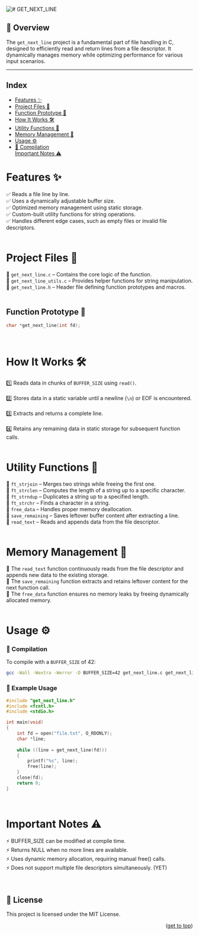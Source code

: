 ![# GET_NEXT_LINE](https://github.com/mmiguelo/42-project-badges/blob/main/covers/cover-get_next_line.png)

<!-------📌 Overview-------->
## 📌 Overview

The `get_next_line` project is a fundamental part of file handling in C, designed to efficiently read and return lines from a file descriptor. It dynamically manages memory while optimizing performance for various input scenarios.

----
<h2 align=left>Index</h2>

<!-- mtoc-start -->

* [Features ✨](#features-)
* [Project Files 📂](#project-files-)
* [Function Prototype 🔧](#function-prototype-)
* [How It Works 🛠](#how-it-works-)
* [Utility Functions 🔗](#utility-functions-)
* [Memory Management 🧠](#memory-management-)
* [Usage ⚙️](#usage-%EF%B8%8F)
* [🔨 Compilation](#-compilation)
<br> [Important Notes ⚠️](#important-notes-%EF%B8%8F)


<!-- mtoc-end -->

<div/>

<div align=left>

# Features ✨

✅ Reads a file line by line.
<br>✅ Uses a dynamically adjustable buffer size.
<br>✅ Optimized memory management using static storage.
<br>✅ Custom-built utility functions for string operations.
<br>✅ Handles different edge cases, such as empty files or invalid file descriptors.
<br>
<br>

# Project Files 📂

 📜 `get_next_line.c` – Contains the core logic of the function.
<br> 🔧 `get_next_line_utils.c` – Provides helper functions for string manipulation.
<br> 📘 `get_next_line.h` – Header file defining function prototypes and macros.
<br>
<br>

## Function Prototype 🔧

```c
char *get_next_line(int fd);
```
<br>

# How It Works 🛠

1️⃣ Reads data in chunks of `BUFFER_SIZE` using `read()`.  
<br>2️⃣ Stores data in a static variable until a newline (`\n`) or EOF is encountered.  
<br>3️⃣ Extracts and returns a complete line.  
<br>4️⃣ Retains any remaining data in static storage for subsequent function calls.
<br>
<br>

# Utility Functions 🔗

🔹 `ft_strjoin` – Merges two strings while freeing the first one.
<br>🔹 `ft_strclen` – Computes the length of a string up to a specific character.
<br>🔹 `ft_strndup` – Duplicates a string up to a specified length.
<br>🔹 `ft_strchr` – Finds a character in a string.
<br>🔹 `free_data` – Handles proper memory deallocation.
<br>🔹 `save_remaining` – Saves leftover buffer content after extracting a line.
<br>🔹 `read_text` – Reads and appends data from the file descriptor.
<br>
<br>

# Memory Management 🧠

📌 The `read_text` function continuously reads from the file descriptor and appends new data to the existing storage.
<br>📌 The `save_remaining` function extracts and retains leftover content for the next function call.
<br>📌 The `free_data` function ensures no memory leaks by freeing dynamically allocated memory.
<br>
<br>

# Usage ⚙️

### 🔨 Compilation

To compile with a `BUFFER_SIZE` of 42:
```sh
gcc -Wall -Wextra -Werror -D BUFFER_SIZE=42 get_next_line.c get_next_line_utils.c -o gnl
```

### 🚀 Example Usage
```c
#include "get_next_line.h"
#include <fcntl.h>
#include <stdio.h>

int main(void)
{
    int fd = open("file.txt", O_RDONLY);
    char *line;
    
    while ((line = get_next_line(fd)))
    {
        printf("%s", line);
        free(line);
    }
    close(fd);
    return 0;
}
```
<br>

# Important Notes ⚠️

⚡ BUFFER_SIZE can be modified at compile time.
<br>⚡ Returns NULL when no more lines are available.
<br>⚡ Uses dynamic memory allocation, requiring manual free() calls.
<br>⚡ Does not support multiple file descriptors simultaneously. (YET)

<br>

## 📜 License

This project is licensed under the MIT License.

<p align="right">(<a href="#readme-top">get to top</a>)</p>
